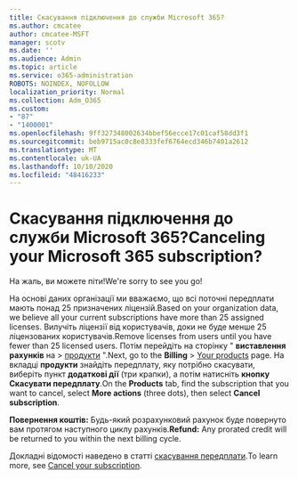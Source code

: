 ```yaml
---
title: Скасування підключення до служби Microsoft 365?
ms.author: cmcatee
author: cmcatee-MSFT
manager: scotv
ms.date: ''
ms.audience: Admin
ms.topic: article
ms.service: o365-administration
ROBOTS: NOINDEX, NOFOLLOW
localization_priority: Normal
ms.collection: Adm_O365
ms.custom:
- "87"
- "1400001"
ms.openlocfilehash: 9ff327348002634bbef56ecce17c01caf58dd3f1
ms.sourcegitcommit: beb9715ac0c8e8333fef6764ecd346b7401a2612
ms.translationtype: MT
ms.contentlocale: uk-UA
ms.lasthandoff: 10/10/2020
ms.locfileid: "48416233"
---
```

# <a name="canceling-your-microsoft-365-subscription"></a><span data-ttu-id="8d675-102">Скасування підключення до служби Microsoft 365?</span><span class="sxs-lookup"><span data-stu-id="8d675-102">Canceling your Microsoft 365 subscription?</span></span>

<span data-ttu-id="8d675-103">На жаль, ви можете піти!</span><span class="sxs-lookup"><span data-stu-id="8d675-103">We're sorry to see you go!</span></span>
  
<span data-ttu-id="8d675-104">На основі даних організації ми вважаємо, що всі поточні передплати мають понад 25 призначених ліцензій.</span><span class="sxs-lookup"><span data-stu-id="8d675-104">Based on your organization data, we believe all your current subscriptions have more than 25 assigned licenses.</span></span> <span data-ttu-id="8d675-105">Вилучіть ліцензії від користувачів, доки не буде менше 25 ліцензованих користувачів.</span><span class="sxs-lookup"><span data-stu-id="8d675-105">Remove licenses from users until you have fewer than 25 licensed users.</span></span> <span data-ttu-id="8d675-106">Потім перейдіть на сторінку " **виставлення рахунків** на \> [продукти](https://go.microsoft.com/fwlink/p/?linkid=842054) ".</span><span class="sxs-lookup"><span data-stu-id="8d675-106">Next, go to the **Billing** \> [Your products](https://go.microsoft.com/fwlink/p/?linkid=842054) page.</span></span> <span data-ttu-id="8d675-107">На вкладці **продукти** знайдіть передплату, яку потрібно скасувати, виберіть пункт **додаткові дії** (три крапки), а потім натисніть **кнопку Скасувати передплату**.</span><span class="sxs-lookup"><span data-stu-id="8d675-107">On the **Products** tab, find the subscription that you want to cancel, select **More actions** (three dots), then select **Cancel subscription**.</span></span>

<span data-ttu-id="8d675-108">**Повернення коштів:** Будь-який розрахунковий рахунок буде повернуто вам протягом наступного циклу рахунків.</span><span class="sxs-lookup"><span data-stu-id="8d675-108">**Refund:** Any prorated credit will be returned to you within the next billing cycle.</span></span>

<span data-ttu-id="8d675-109">Докладні відомості наведено в статті [скасування передплати](https://docs.microsoft.com/microsoft-365/commerce/subscriptions/cancel-your-subscription).</span><span class="sxs-lookup"><span data-stu-id="8d675-109">To learn more, see [Cancel your subscription](https://docs.microsoft.com/microsoft-365/commerce/subscriptions/cancel-your-subscription).</span></span>